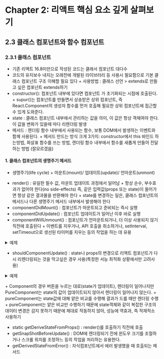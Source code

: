 # Chapter 2: 리액트 핵심 요소 깊게 살펴보기

## 2.3 클래스 컴포넌트와 함수 컴포넌트

### 2.3.1 클래스 컴포넌트
- 기존 리액트 16.8미만으로 작성된 코드는 클래서 컴포넌트 대다수
- 코드의 유지보수 내지는 오래전에 개발된 라이브러리 등 사용시 필요함으로 기본 클래스 컴포넌트 구조 이해할 필요 있다
\+ 사용방법 : 클래스 선언 > extends로 만들고 싶은 컴포넌트 extends하기
- constructor(): 컴포넌트 내부에 있다면 컴포넌트 가 초기화되는 시점에 호출된다.
\+ supur()는 컴포넌트를 만들면서 상송받은 상위 컴포넌트, 즉 React.Component의 생성자 함수를 먼저 호출해 필요한 상위 컴포넌트에 접근할 수 있게 도와준다.
- state : 클래스 컴포넌트 내부에서 관리하는 값을 의미, 이 값은 항상 객체여야 한다. 이 값을 변화가 있을때 마다 리렌더링 발생
- 메서드 : 렌더링 함수 내부에서 사용되는 함수, 보통 DOM에서 발생하는 이벤트와 함께 사용된다.
\+ 메서드 만드는 방식 크게 3가지: constructor에서 this 바인드 하는방법, 화살표 함수를 쓰는 방법, 렌더링 함수 내부에서 함수를 새롭게 만들어 전달하는 방법
(잘모르겠음)

#### 1. 클래스 컴포넌트의 생명주기 메서드
- 생명주기(life cycle)
\+ 마운트(mount)/ 업데이트(update)/ 언마운트(unmont)

+ render() : 유일한 필수 값, 마운트 업데이트 과정에서 일어남
\+ 항상 순수, 부수효과가 없어야 한다(no side-effects) 즉, 같은 입력값(props 또는 state)이 들어가면 항상 같은 결과물을 반환해야 한다
\+ state를 변경하는 일은, 클래스 컴포넌트의 메서드나 다른 생명주기 메서드 내부에서 발생해야 한다
+ componentDidMount() : 컴포넌트가 마운트되고 준비되는 즉시 실행
+ componentDidUpdate() : 컴포넌트 업데이트가 일어난 이후 바로 실행
+ componentWillUnmount() : 컴포넌트가 언마운트되거나, 더 이상 사용되지 않기 직전에 호출된다
\+ 이벤트를 지우거나, API 호출을 취소하거나, setInterval, setTimeout으로 생선된 타이머를 지우는 등의 작업을 하는 데 유용
<details>
<summary>예제</summary>
componentWillUnmount() {
    window.removeEventListener('resize', this.resizeListener)
    clearInterval(this.intervalId)
}
</details>

+ shouldComponentUpdate() : state나 props의 변경으로 리액트 컴포넌트가 다시 리렌더링되는 것을 막고싶은 경우 사용(특정한 서능 최적화 상황에서만 고려사용)
<details>
<summary>예제</summary>
shouldComponentUpdate(nextProps: Props, nextState: State) {
    // true인 경우, 즉 props의 title이 같지 않거나 state의 input이 같지 않은 경우에는
    // 컴포넌트를 업데이트한다. 이외의 경우에는 업데이트하지 않는다.
    return this.props.title !== nextProps.title || this.state.input !== nextState.input
}
</details>

\+ Component의 경우 버튼을 누르는 대로(state가 업데이트), 렌더링이 일어나지만 PureComponent는 state의 값이 업데이트되지 않아서 렌더링이 일어나지 않는다.
\+ pureComponent는 state값에 대해 얕은 비교를 수행해 결과가 드를 때만 렌더링 수행
\+ pureComponent는 얕은 비교만 수행하기 때문에 state객체와 같이 복잡한 구조의 데이터 변경은 감지 못하기 때문에 제대로 작동하지 않아, 성능에 역효과, 즉 적재적소 사용하기

+ static getDeriveStateFromProps() : render()를 호출하기 직전에 호출
+ getSnapShotBeforeUpdate() : DOM에 렌더링되기 전에 윈도우 크기를 조절하거나 스크롤 위치를 조정하느 등의 작업을 처리하는 유용한다.
+ getDerivedStateFromError() : 자식컴포넌트에서 에러 발생했을 때 호출되는 메서드